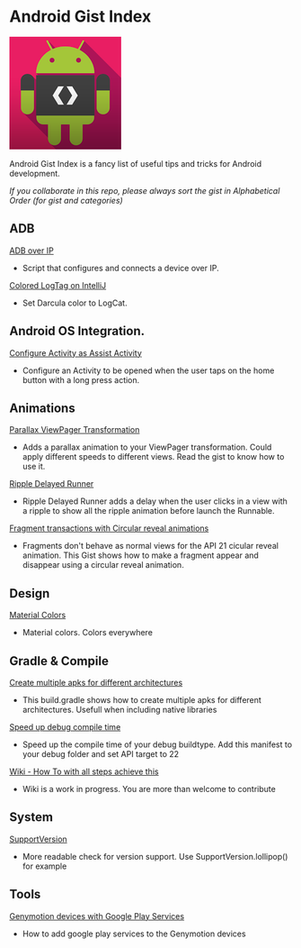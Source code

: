 Android Gist Index
=====================

![Developers](art/android-developer.png "Android Tips")

Android Gist Index is a fancy list of useful tips and tricks for Android development.

_If you collaborate in this repo, please always sort the gist in *Alphabetical Order* (for gist and categories)_

## ADB

[ADB over IP](https://gist.github.com/JcMinarro/f59d45fbe6d31533c6dd)
* Script that configures and connects a device over IP.

[Colored LogTag on IntelliJ](https://gist.github.com/JcMinarro/78c4497ad20dea5ac8f6)
* Set Darcula color to LogCat.

## Android OS Integration.

[Configure Activity as Assist Activity](https://gist.github.com/pedrovgs/c424fe754a74f326e997)
* Configure an Activity to be opened when the user taps on the home button with a long press action.

## Animations

[Parallax ViewPager Transformation](https://gist.github.com/Aracem/328d052603ec23391a3e)
* Adds a parallax animation to your ViewPager transformation. Could apply different speeds to different views. Read the gist to know how to use it.

[Ripple Delayed Runner](https://gist.github.com/rocboronat/bf1e7e43c0fd11907867)  
* Ripple Delayed Runner adds a delay when the user clicks in a view with a ripple to show all the ripple animation before launch the Runnable.

[Fragment transactions with Circular reveal animations](https://gist.github.com/ferdy182/d9b3525aa65b5b4c468a)
* Fragments don't behave as normal views for the API 21 cicular reveal animation. This Gist shows how to make a fragment appear and disappear using a circular reveal animation.

## Design

[Material Colors](https://gist.github.com/daniellevass/b0b8cfa773488e138037)
* Material colors. Colors everywhere

## Gradle & Compile

[Create multiple apks for different architectures](https://gist.github.com/marcohc/22399bc35eb959f35989)

* This build.gradle shows how to create multiple apks for different architectures. Usefull when including native libraries

[Speed up debug compile time](https://gist.github.com/Aracem/a2bcdb841d9d2df07c23)

* Speed up the compile time of your debug buildtype. Add this manifest to your debug folder and set API target to 22

[Wiki - How To with all steps achieve this](https://github.com/FineCinnamon/android-gist-index/wiki/Gradle-fast-compile)

* Wiki is a work in progress. You are more than welcome to contribute

## System

[SupportVersion](https://gist.github.com/Aracem/5531287)
* More readable check for version support. Use SupportVersion.lollipop() for example

## Tools

[Genymotion devices with Google Play Services](https://gist.github.com/wbroek/9321145)
* How to add google play services to the Genymotion devices

